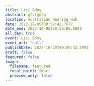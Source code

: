 ```yaml
---
title: Lisi Bday
abstract: gfrfgdfg
location: Australian Hearing Hub
date: 2022-10-05T00:59:42.767Z
date_end: 2022-10-05T00:59:00.000Z
all_day: true
event: Lisi Bday
event_url: "null"
publishDate: 2022-10-20T00:59:42.799Z
draft: false
featured: false
image:
  filename: featured
  focal_point: Smart
  preview_only: false
---
```


